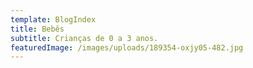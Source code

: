 ```yaml
---
template: BlogIndex
title: Bebês
subtitle: Crianças de 0 a 3 anos.
featuredImage: /images/uploads/189354-oxjy05-482.jpg
---
```


